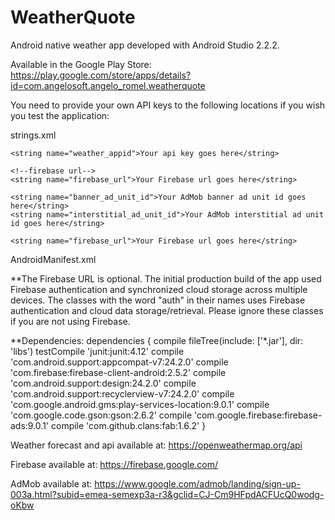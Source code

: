 # WeatherQuote
Android native weather app developed with Android Studio 2.2.2.

Available in the Google Play Store:
https://play.google.com/store/apps/details?id=com.angelosoft.angelo_romel.weatherquote

You need to provide your own API keys to the following locations if you wish you test the application:

strings.xml
<!--openweathermap api key/appid-->
    <string name="weather_appid">Your api key goes here</string>

    <!--firebase url-->
    <string name="firebase_url">Your Firebase url goes here</string>

<!--AdMob-->
    <string name="banner_ad_unit_id">Your AdMob banner ad unit id goes here</string>
    <string name="interstitial_ad_unit_id">Your AdMob interstitial ad unit id goes here</string>

<!--firebase url-->
    <string name="firebase_url">Your Firebase url goes here</string>


AndroidManifest.xml
<meta-data
            android:name="com.google.android.gms.version"
            android:value="@integer/google_play_services_version" />
        <meta-data
            android:name="com.google.android.geo.API_KEY"
            android:value="Your api key goes here" />
            
**The Firebase URL is optional. The initial production build of the app used Firebase authentication and synchronized cloud storage
across multiple devices. The classes with the word "auth" in their names uses Firebase authentication and cloud data storage/retrieval. 
Please ignore these classes if you are not using Firebase.

**Dependencies:
dependencies {
    compile fileTree(include: ['*.jar'], dir: 'libs')
    testCompile 'junit:junit:4.12'
    compile 'com.android.support:appcompat-v7:24.2.0'
    compile 'com.firebase:firebase-client-android:2.5.2'
    compile 'com.android.support:design:24.2.0'
    compile 'com.android.support:recyclerview-v7:24.2.0'
    compile 'com.google.android.gms:play-services-location:9.0.1'
    compile 'com.google.code.gson:gson:2.6.2'
    compile 'com.google.firebase:firebase-ads:9.0.1'
    compile 'com.github.clans:fab:1.6.2'
}

Weather forecast and api available at:
https://openweathermap.org/api

Firebase available at:
https://firebase.google.com/

AdMob available at:
https://www.google.com/admob/landing/sign-up-003a.html?subid=emea-semexp3a-r3&gclid=CJ-Cm9HFpdACFUcQ0wodg-oKbw
